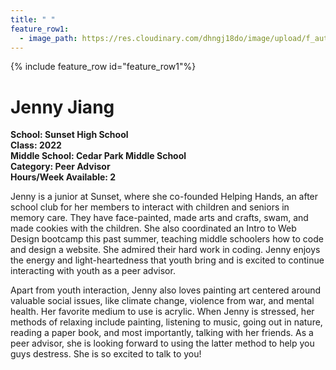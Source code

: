 ```yaml
---
title: " "
feature_row1:
  - image_path: https://res.cloudinary.com/dhngj18do/image/upload/f_auto,q_auto/v1/images/activities/pa_jenny_jiang
---
```


{% include feature_row id="feature_row1"%}

# Jenny Jiang

**School: Sunset High School**  
**Class: 2022**  
**Middle School: Cedar Park Middle School**  
**Category: Peer Advisor**  
**Hours/Week Available: 2**  

Jenny is a junior at Sunset, where she co-founded Helping Hands, an after school club for her members to interact with children and seniors in memory care. They have face-painted, made arts and crafts, swam, and made cookies with the children. She also coordinated an Intro to Web Design bootcamp this past summer, teaching middle schoolers how to code and design a website. She admired their hard work in coding. Jenny enjoys the energy and light-heartedness that youth bring and is excited to continue interacting with youth as a peer advisor. 

Apart from youth interaction, Jenny also loves painting art centered around valuable social issues, like climate change, violence from war, and mental health. Her favorite medium to use is acrylic. When Jenny is stressed, her methods of relaxing include painting, listening to music, going out in nature, reading a paper book, and most importantly, talking with her friends. As a peer advisor, she is looking forward to using the latter method to help you guys destress. She is so excited to talk to you!
